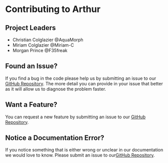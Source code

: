 # Contributing to Arthur

## Project Leaders
- Christian Colglazier @AquaMorph
- Miriam Colglazier @Miriam-C
- Morgan Prince @F35freak

## Found an Issue?
If you find a bug in the code please help us by submitting an issue to our [GitHub Repository](https://github.com/team2059/Arthur/issues/new). The more detail you can provide in your issue that better as it will allow us to diagnose the problem faster.

## Want a Feature?
You can request a new feature by submitting an issue to our [GitHub Repository](https://github.com/team2059/Arthur/issues/new).  

## Notice a Documentation Error?
If you notice something that is either wrong or unclear in our documentation we would love to know. Please submit an issue to our[GitHub Repository](https://github.com/team2059/Arthur/issues/new).